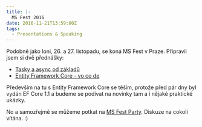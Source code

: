 ```yaml
---
title: |-
  MS Fest 2016
date: 2016-11-21T13:59:00Z
tags:
  - Presentations & Speaking
---
```

Podobně jako loni, 26. a 27. listopadu, se koná MS Fest v Praze. Připravil jsem si dvě přednášky:

* [Tasky a async od základů][1]
* [Entity Framework Core - vo co de][1]

Především na tu s Entity Framework Core se těším, protože před pár dny byl vydán EF Core 1.1 a budeme se podívat na novinky tam a i nějaké praktické ukázky.

No a samozřejmě se můžeme potkat na [MS Fest Party][2]. Diskuze na cokoli vítána. :)

[1]: http://www.ms-fest.cz/praha/program/sobota
[2]: http://www.ms-fest.cz/praha-party